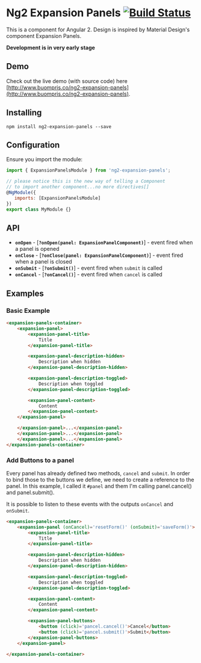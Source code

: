# Ng2 Expansion Panels [![Build Status](https://travis-ci.org/Gbuomprisco/ng2-expansion-panels.svg?branch=master)](https://travis-ci.org/Gbuomprisco/ng2-expansion-panels)

This is a component for Angular 2. Design is inspired by Material Design's component Expansion Panels.

**Development is in very early stage**

## Demo
Check out the live demo (with source code) here [http://www.buompris.co/ng2-expansion-panels](http://www.buompris.co/ng2-expansion-panels).

## Installing

    npm install ng2-expansion-panels --save

## Configuration

Ensure you import the module:

```javascript
import { ExpansionPanelsModule } from 'ng2-expansion-panels';

// please notice this is the new way of telling a Component
// to import another component...no more directives[]
@NgModule({
   imports: [ExpansionPanelsModule]
})
export class MyModule {}
```

## API
- **`onOpen`** - [**`?onOpen(panel: ExpansionPanelComponent)`**] - event fired when a panel is opened
- **`onClose`** - [**`?onClose(panel: ExpansionPanelComponent)`**] - event fired when a panel is closed
- **`onSubmit`** - [**`?onSubmit()`**] - event fired when `submit` is called
- **`onCancel`** - [**`?onCancel()`**] - event fired when `cancel` is called

## Examples
### Basic Example

```html
<expansion-panels-container>
    <expansion-panel>
        <expansion-panel-title>
            Title
        </expansion-panel-title>

        <expansion-panel-description-hidden>
            Description when hidden
        </expansion-panel-description-hidden>

        <expansion-panel-description-toggled>
            Description when toggled
        </expansion-panel-description-toggled>

        <expansion-panel-content>
            Content
        </expansion-panel-content>
    </expansion-panel>

    </expansion-panel>...</expansion-panel>
    </expansion-panel>...</expansion-panel>
    </expansion-panel>...</expansion-panel>
</expansion-panels-container>
```

### Add Buttons to a panel

Every panel has already defined two methods, `cancel` and `submit`. In order to bind those
to the buttons we define, we need to create a reference to the panel. In this example, I called it `#panel`
and them I'm calling panel.cancel() and panel.submit().

It is possible to listen to these events with the outputs `onCancel` and `onSubmit`.

```html
<expansion-panels-container>
    <expansion-panel (onCancel)='resetForm()' (onSubmit)='saveForm()'>
        <expansion-panel-title>
            Title
        </expansion-panel-title>

        <expansion-panel-description-hidden>
            Description when hidden
        </expansion-panel-description-hidden>

        <expansion-panel-description-toggled>
            Description when toggled
        </expansion-panel-description-toggled>

        <expansion-panel-content>
            Content
        </expansion-panel-content>

        <expansion-panel-buttons>
            <button (click)='pancel.cancel()'>Cancel</button>
            <button (click)='pancel.submit()'>Submit</button>
        </expansion-panel-buttons>
    </expansion-panel>

</expansion-panels-container>
```
